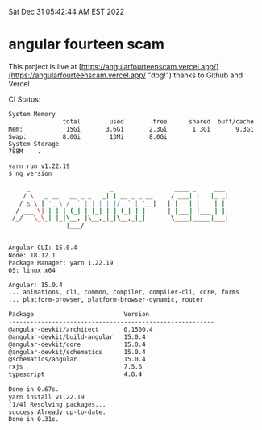 Sat Dec 31 05:42:44 AM EST 2022

# angular fourteen scam


This project is live at [https://angularfourteenscam.vercel.app/](https://angularfourteenscam.vercel.app/ "dog!") thanks to Github and Vercel.

CI Status: 

```bash
System Memory
               total        used        free      shared  buff/cache   available
Mem:            15Gi       3.6Gi       2.3Gi       1.3Gi       9.3Gi        10Gi
Swap:          8.0Gi        13Mi       8.0Gi
System Storage
788M	.
```
```bash
yarn run v1.22.19
$ ng version

     _                      _                 ____ _     ___
    / \   _ __   __ _ _   _| | __ _ _ __     / ___| |   |_ _|
   / △ \ | '_ \ / _` | | | | |/ _` | '__|   | |   | |    | |
  / ___ \| | | | (_| | |_| | | (_| | |      | |___| |___ | |
 /_/   \_\_| |_|\__, |\__,_|_|\__,_|_|       \____|_____|___|
                |___/
    

Angular CLI: 15.0.4
Node: 18.12.1
Package Manager: yarn 1.22.19
OS: linux x64

Angular: 15.0.4
... animations, cli, common, compiler, compiler-cli, core, forms
... platform-browser, platform-browser-dynamic, router

Package                         Version
---------------------------------------------------------
@angular-devkit/architect       0.1500.4
@angular-devkit/build-angular   15.0.4
@angular-devkit/core            15.0.4
@angular-devkit/schematics      15.0.4
@schematics/angular             15.0.4
rxjs                            7.5.6
typescript                      4.8.4
    
Done in 0.67s.
yarn install v1.22.19
[1/4] Resolving packages...
success Already up-to-date.
Done in 0.31s.
```
